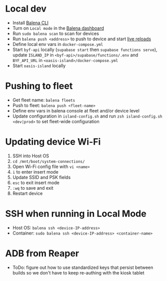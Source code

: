 # Local dev
- Install [Balena CLI](https://docs.balena.io/learn/getting-started/raspberrypi4-64/nodejs/)
- Turn on `Local mode` in the [Balena dashboard](https://dashboard.balena-cloud.com/devices)
- Run `sudo balena scan` to scan for devices
- Run `balena push <address>` to push to device and start [live reloads](https://docs.balena.io/learn/develop/local-mode/) 
- Define local env vars in `docker-compose.yml`
- Start `byf-api` locally (`supabase start` then `supabase functions serve`), update `ISLAND_IP` in `<byf-api>/supabase/functions/.env` and `BYF_API_URL` in `<oasis-island>/docker-compose.yml`
- Start `oasis-island` locally

# Pushing to fleet
- Get fleet name: `balena fleets`
- Push to fleet: `balena push <fleet-name>`
- Define env vars in balena console at fleet and/or device level
- Update configuration in `island-config.sh` and run `zsh island-config.sh <dev|prod>` to set fleet-wide configuration

# Updating device Wi-Fi
1. SSH into Host OS
2. `cd /mnt/boot/system-connections/`
3. Open Wi-Fi config file with `vi <name>`
4. `i` to enter insert mode
5. Update SSID and PSK fields
6. `esc` to exit insert mode
7. `:wq` to save and exit
8. Restart device

# SSH when running in Local Mode
- Host OS: `balena ssh <device-IP-address>`
- Container: `sudo balena ssh <device-IP-address> <container-name>`

# ADB from Reaper
- ToDo: figure out how to use standardized keys that persist between builds so we don't have to keep re-authing with the kiosk tablet
